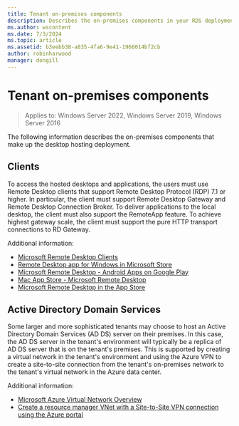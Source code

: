 ```yaml
---
title: Tenant on-premises components
description: Describes the on-premises components in your RDS deployment.
ms.author: wscontent
ms.date: 7/3/2024
ms.topic: article
ms.assetid: b3eebb38-a835-4fa6-9e41-1966014bf2cb
author: robinharwood
manager: dongill
---
```

# Tenant on-premises components

>Applies to: Windows Server 2022, Windows Server 2019, Windows Server 2016

The following information describes the on-premises components that make up the desktop hosting deployment.

## Clients

To access the hosted desktops and applications, the users must use Remote Desktop clients that support Remote Desktop Protocol (RDP) 7.1 or higher. In particular, the client must support Remote Desktop Gateway and Remote Desktop Connection Broker. To deliver applications to the local desktop, the client must also support the RemoteApp feature. To achieve highest gateway scale, the client must support the pure HTTP transport connections to RD Gateway.

Additional information:

- [Microsoft Remote Desktop Clients](./clients/remote-desktop-clients.md)
- [Remote Desktop app for Windows in Microsoft Store](https://apps.microsoft.com/windows/app/remote-desktop/051f560e-5e9b-4dad-8b2e-fa5e0b05a480)
- [Microsoft Remote Desktop - Android Apps on Google Play](https://play.google.com/store/apps/details?id=com.microsoft.rdc.android)
- [Mac App Store - Microsoft Remote Desktop](https://apps.apple.com/us/app/microsoft-remote-desktop/id1295203466?mt=12)
- [Microsoft Remote Desktop in the App Store](https://itunes.apple.com/app/microsoft-remote-desktop/id714464092?mt=8)

## Active Directory Domain Services

Some larger and more sophisticated tenants may choose to host an Active Directory Domain Services (AD DS) server on their premises. In this case, the AD DS server in the tenant's environment will typically be a replica of AD DS server that is on the tenant's premises. This is supported by creating a virtual network in the tenant's environment and using the Azure VPN to create a site-to-site connection from the tenant's on-premises network to the tenant's virtual network in the Azure data center.

Additional information:

- [Microsoft Azure Virtual Network Overview](/azure/virtual-network/virtual-networks-overview)
- [Create a resource manager VNet with a Site-to-Site VPN connection using the Azure portal](/azure/vpn-gateway/vpn-gateway-howto-site-to-site-resource-manager-portal)
